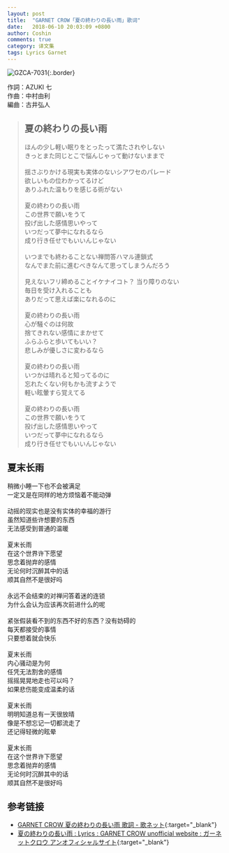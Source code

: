 ```yaml
---
layout: post
title:  "GARNET CROW「夏の終わりの長い雨」歌词"
date:   2018-06-10 20:03:09 +0800
author: Coshin
comments: true
category: 译文集
tags: Lyrics Garnet
---
```

![GZCA-7031](https://ganekuro.github.io/images/discography/single/GZCA-7031.jpg){:.border}

作詞：AZUKI 七<br>
作曲：中村由利<br>
編曲：古井弘人

<blockquote class="original">
  <h2>夏の終わりの長い雨</h2>
  <p>
    ほんの少し軽い眠りをとったって満たされやしない<br>
    きっとまた同じとこで悩んじゃって動けないままで<br>
    <br>
    揺さぶりかける現実も実体のないシアワセのパレード<br>
    欲しいもの位わかってるけど<br>
    ありふれた温もりを感じる術がない<br>
    <br>
    夏の終わりの長い雨<br>
    この世界で願いをうて<br>
    投げ出した感情思いやって<br>
    いつだって夢中になれるなら<br>
    成り行き任せでもいいんじゃない<br>
    <br>
    いつまでも終わることない禅問答ハマル連鎖式<br>
    なんでまた前に進むべきなんて思ってしまうんだろう<br>
    <br>
    見えないフリ締めることイケナイコト？ 当り障りのない<br>
    毎日を受け入れることも<br>
    ありだって思えば楽になれるのに<br>
    <br>
    夏の終わりの長い雨<br>
    心が騒ぐのは何故<br>
    捨てきれない感情にまかせて<br>
    ふらふらと歩いてもいい？<br>
    悲しみが優しさに変わるなら<br>
    <br>
    夏の終わりの長い雨<br>
    いつかは晴れると知ってるのに<br>
    忘れたくない何もかも流すようで<br>
    軽い眩暈すら覚えてる<br>
    <br>
    夏の終わりの長い雨<br>
    この世界で願いをうて<br>
    投げ出した感情思いやって<br>
    いつだって夢中になれるなら<br>
    成り行き任せでもいいんじゃない
  </p>
</blockquote>

<div class="translation">
  <h2>夏末长雨</h2>
  <p>
    稍微小睡一下也不会被满足<br>
    一定又是在同样的地方烦恼着不能动弹<br>
    <br>
    动摇的现实也是没有实体的幸福的游行<br>
    虽然知道些许想要的东西<br>
    无法感受到普通的温暖<br>
    <br>
    夏末长雨<br>
    在这个世界许下愿望<br>
    思念着抛弃的感情<br>
    无论何时沉醉其中的话<br>
    顺其自然不是很好吗<br>
    <br>
    永远不会结束的对禅问答着迷的连锁<br>
    为什么会认为应该再次前进什么的呢<br>
    <br>
    紧张假装看不到的东西不好的东西？没有妨碍的<br>
    每天都接受的事情<br>
    只要想着就会快乐<br>
    <br>
    夏末长雨<br>
    内心骚动是为何<br>
    任凭无法割舍的感情<br>
    摇摇晃晃地走也可以吗？<br>
    如果悲伤能变成温柔的话<br>
    <br>
    夏末长雨<br>
    明明知道总有一天很放晴<br>
    像是不想忘记一切都流走了<br>
    还记得轻微的眩晕<br>
    <br>
    夏末长雨<br>
    在这个世界许下愿望<br>
    思念着抛弃的感情<br>
    无论何时沉醉其中的话<br>
    顺其自然不是很好吗
  </p>
</div>

## 参考链接

* [GARNET CROW 夏の終わりの長い雨 歌詞 - 歌ネット](https://www.uta-net.com/song/20150/){:target="_blank"}
* [夏の終わりの長い雨 : Lyrics : GARNET CROW unofficial website : ガーネットクロウ アンオフィシャルサイト](https://ganekuro.github.io/lyrics/original/Natsu-no-Owari-no-Nagai-Ame.html){:target="_blank"}
